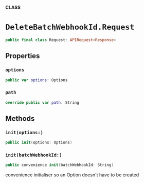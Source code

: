 **CLASS**

# `DeleteBatchWebhookId.Request`

```swift
public final class Request: APIRequest<Response>
```

## Properties
### `options`

```swift
public var options: Options
```

### `path`

```swift
override public var path: String
```

## Methods
### `init(options:)`

```swift
public init(options: Options)
```

### `init(batchWebhookId:)`

```swift
public convenience init(batchWebhookId: String)
```

convenience initialiser so an Option doesn't have to be created

